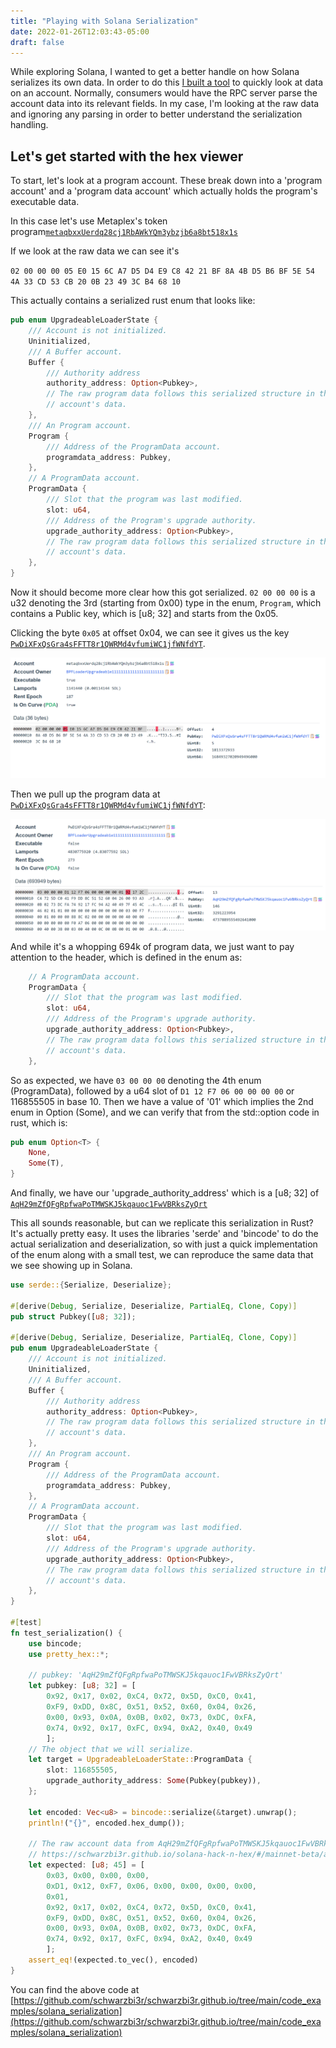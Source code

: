 ```yaml
---
title: "Playing with Solana Serialization"
date: 2022-01-26T12:03:43-05:00
draft: false
---
```


While exploring Solana, I wanted to get a better handle on how Solana serializes its own data. In order to do this [I built a tool](https://schwarzbi3r.github.io/solana-hack-n-hex) to quickly look at data on an account. Normally, consumers would have the RPC server parse the account data into its relevant fields. In my case, I'm looking at the raw data and ignoring any parsing in order to better understand the serialization handling.

## Let's get started with the hex viewer

To start, let's look at a program account. These break down into a 'program account' and a 'program data account' which actually holds the program's executable data.

In this case let's use Metaplex's token program[`metaqbxxUerdq28cj1RbAWkYQm3ybzjb6a8bt518x1s`](https://schwarzbi3r.github.io/solana-hack-n-hex/#/mainnet-beta/account/metaqbxxUerdq28cj1RbAWkYQm3ybzjb6a8bt518x1s)

If we look at the raw data we can see it's

`02 00 00 00 05 E0 15 6C A7 D5 D4 E9 C8 42 21 BF 8A 4B D5 B6 BF 5E 54 4A 33 CD 53 CB 20 0B 23 49 3C B4 68 10`

This actually contains a serialized rust enum that looks like:

```rust
pub enum UpgradeableLoaderState {
    /// Account is not initialized.
    Uninitialized,
    /// A Buffer account.
    Buffer {
        /// Authority address
        authority_address: Option<Pubkey>,
        // The raw program data follows this serialized structure in the
        // account's data.
    },
    /// An Program account.
    Program {
        /// Address of the ProgramData account.
        programdata_address: Pubkey,
    },
    // A ProgramData account.
    ProgramData {
        /// Slot that the program was last modified.
        slot: u64,
        /// Address of the Program's upgrade authority.
        upgrade_authority_address: Option<Pubkey>,
        // The raw program data follows this serialized structure in the
        // account's data.
    },
}
```

Now it should become more clear how this got serialized. `02 00 00 00` is a u32 denoting the 3rd (starting from 0x00) type in the enum, `Program`, which contains a Public key, which is [u8; 32] and starts from the 0x05.

Clicking the byte `0x05` at offset 0x04, we can see it gives us the key [`PwDiXFxQsGra4sFFTT8r1QWRMd4vfumiWC1jfWNfdYT`](https://schwarzbi3r.github.io/solana-hack-n-hex/#/mainnet-beta/account/PwDiXFxQsGra4sFFTT8r1QWRMd4vfumiWC1jfWNfdYT).

![bpf-loader-program](/2022-01-26-solana-serialization/bpf-loader-program-hex.png)

Then we pull up the program data at [`PwDiXFxQsGra4sFFTT8r1QWRMd4vfumiWC1jfWNfdYT`](https://schwarzbi3r.github.io/solana-hack-n-hex/#/mainnet-beta/account/PwDiXFxQsGra4sFFTT8r1QWRMd4vfumiWC1jfWNfdYT):


![bpf-loader-program-data](/2022-01-26-solana-serialization/bpf-loader-program-data-hex.png)

And while it's a whopping 694k of program data, we just want to pay attention to the header, which is defined in the enum as:

```rust
    // A ProgramData account.
    ProgramData {
        /// Slot that the program was last modified.
        slot: u64,
        /// Address of the Program's upgrade authority.
        upgrade_authority_address: Option<Pubkey>,
        // The raw program data follows this serialized structure in the
        // account's data.
    },
```


So as expected, we have `03 00 00 00` denoting the 4th enum (ProgramData), followed by a u64 slot of `D1 12 F7 06 00 00 00 00` or 116855505 in base 10. Then we have a value of '01' which implies the 2nd enum in Option (Some), and we can verify that from the std::option code in rust, which is:

```rust
pub enum Option<T> {
    None,
    Some(T),
}
```

And finally, we have our 'upgrade_authority_address' which is a [u8; 32] of [`AqH29mZfQFgRpfwaPoTMWSKJ5kqauoc1FwVBRksZyQrt`](https://schwarzbi3r.github.io/solana-hack-n-hex/#/mainnet-beta/account/AqH29mZfQFgRpfwaPoTMWSKJ5kqauoc1FwVBRksZyQrt)

This all sounds reasonable, but can we replicate this serialization in Rust? It's actually pretty easy. It uses the libraries 'serde' and 'bincode' to do the actual serialization and deserialization, so with just a quick implementation of the enum along with a small test, we can reproduce the same data that we see showing up in Solana.

```rust
use serde::{Serialize, Deserialize};

#[derive(Debug, Serialize, Deserialize, PartialEq, Clone, Copy)]
pub struct Pubkey([u8; 32]);

#[derive(Debug, Serialize, Deserialize, PartialEq, Clone, Copy)]
pub enum UpgradeableLoaderState {
    /// Account is not initialized.
    Uninitialized,
    /// A Buffer account.
    Buffer {
        /// Authority address
        authority_address: Option<Pubkey>,
        // The raw program data follows this serialized structure in the
        // account's data.
    },
    /// An Program account.
    Program {
        /// Address of the ProgramData account.
        programdata_address: Pubkey,
    },
    // A ProgramData account.
    ProgramData {
        /// Slot that the program was last modified.
        slot: u64,
        /// Address of the Program's upgrade authority.
        upgrade_authority_address: Option<Pubkey>,
        // The raw program data follows this serialized structure in the
        // account's data.
    },
}

#[test]
fn test_serialization() {
    use bincode;
    use pretty_hex::*;

    // pubkey: 'AqH29mZfQFgRpfwaPoTMWSKJ5kqauoc1FwVBRksZyQrt'
    let pubkey: [u8; 32] = [
        0x92, 0x17, 0x02, 0xC4, 0x72, 0x5D, 0xC0, 0x41,
        0xF9, 0xDD, 0x8C, 0x51, 0x52, 0x60, 0x04, 0x26,
        0x00, 0x93, 0x0A, 0x0B, 0x02, 0x73, 0xDC, 0xFA,
        0x74, 0x92, 0x17, 0xFC, 0x94, 0xA2, 0x40, 0x49
        ];
    // The object that we will serialize.
    let target = UpgradeableLoaderState::ProgramData {
        slot: 116855505,
        upgrade_authority_address: Some(Pubkey(pubkey)),
    };

    let encoded: Vec<u8> = bincode::serialize(&target).unwrap();
    println!("{}", encoded.hex_dump());

    // The raw account data from AqH29mZfQFgRpfwaPoTMWSKJ5kqauoc1FwVBRksZyQrt
    // https://schwarzbi3r.github.io/solana-hack-n-hex/#/mainnet-beta/account/PwDiXFxQsGra4sFFTT8r1QWRMd4vfumiWC1jfWNfdYT
    let expected: [u8; 45] = [
        0x03, 0x00, 0x00, 0x00,
        0xD1, 0x12, 0xF7, 0x06, 0x00, 0x00, 0x00, 0x00,
        0x01,
        0x92, 0x17, 0x02, 0xC4, 0x72, 0x5D, 0xC0, 0x41,
        0xF9, 0xDD, 0x8C, 0x51, 0x52, 0x60, 0x04, 0x26,
        0x00, 0x93, 0x0A, 0x0B, 0x02, 0x73, 0xDC, 0xFA,
        0x74, 0x92, 0x17, 0xFC, 0x94, 0xA2, 0x40, 0x49
        ];
    assert_eq!(expected.to_vec(), encoded)
}
```

You can find the above code at [https://github.com/schwarzbi3r/schwarzbi3r.github.io/tree/main/code_examples/solana_serialization](https://github.com/schwarzbi3r/schwarzbi3r.github.io/tree/main/code_examples/solana_serialization)